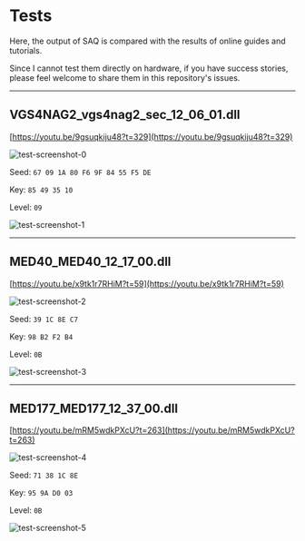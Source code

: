 # Tests

Here, the output of SAQ is compared with the results of online guides and tutorials.

Since I cannot test them directly on hardware, if you have success stories, please feel welcome to share them in this repository's issues.

---

## VGS4NAG2_vgs4nag2_sec_12_06_01.dll

[https://youtu.be/9gsuqkiju48?t=329](https://youtu.be/9gsuqkiju48?t=329)

![test-screenshot-0](https://raw.githubusercontent.com/jglim/SecurityAccessQuery/main/docs/resources/tests_0.png)

Seed: `67 09 1A 80 F6 9F 84 55 F5 DE`

Key: `85 49 35 10`

Level: `09`

![test-screenshot-1](https://raw.githubusercontent.com/jglim/SecurityAccessQuery/main/docs/resources/tests_1.png)

---

## MED40_MED40_12_17_00.dll

[https://youtu.be/x9tk1r7RHiM?t=59](https://youtu.be/x9tk1r7RHiM?t=59)

![test-screenshot-2](https://raw.githubusercontent.com/jglim/SecurityAccessQuery/main/docs/resources/tests_2.png)

Seed: `39 1C 8E C7`

Key: `98 B2 F2 B4`

Level: `0B`

![test-screenshot-3](https://raw.githubusercontent.com/jglim/SecurityAccessQuery/main/docs/resources/tests_3.png)

---

## MED177_MED177_12_37_00.dll

[https://youtu.be/mRM5wdkPXcU?t=263](https://youtu.be/mRM5wdkPXcU?t=263)

![test-screenshot-4](https://raw.githubusercontent.com/jglim/SecurityAccessQuery/main/docs/resources/tests_4.png)

Seed: `71 38 1C 8E`

Key: `95 9A D0 03`

Level: `0B`

![test-screenshot-5](https://raw.githubusercontent.com/jglim/SecurityAccessQuery/main/docs/resources/tests_5.png)